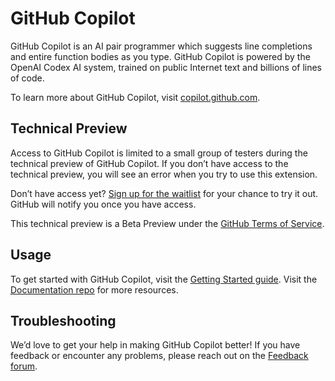 # GitHub Copilot

GitHub Copilot is an AI pair programmer which suggests line completions and entire function bodies as you type. 
GitHub Copilot is powered by the OpenAI Codex AI system, trained on public Internet text and billions of lines of code.

To learn more about GitHub Copilot, visit [copilot.github.com](https://copilot.github.com).

## Technical Preview

Access to GitHub Copilot is limited to a small group of testers during the technical preview of 
GitHub Copilot. If you don’t have access to the technical preview, you will 
see an error when you try to use this extension.

Don’t have access yet? [Sign up for the waitlist](https://github.com/features/copilot/signup)
for your chance to try it out. GitHub will notify you once you have access.

This technical preview is a Beta Preview under the 
[GitHub Terms of Service](https://docs.github.com/en/github/site-policy/github-terms-of-service#j-beta-previews).

## Usage

To get started with GitHub Copilot, visit the [Getting Started guide](https://github.com/github/copilot-docs/blob/main/docs/gettingstarted.md).
Visit the [Documentation repo](https://github.com/github/copilot-docs) for more resources.

## Troubleshooting

We’d love to get your help in making GitHub Copilot better! 
If you have feedback or encounter any problems, please reach out on the 
[Feedback forum](https://github.com/github/feedback/discussions/categories/copilot-feedback).
